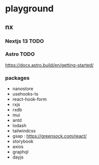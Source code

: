# playground

## nx

### Nextjs 13 TODO

### Astro TODO

<https://docs.astro.build/en/getting-started/>

### packages

- nanostore
- usehooks-ts
- react-hook-form
- rxjs
- rxdb
- mui
- antd
- lodash
- tailwindcss
- gsap : <https://greensock.com/react/>
- storybook
- axios
- graphql
- dayjs
